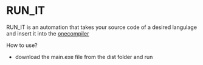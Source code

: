 # RUN_IT
RUN_IT is an automation that takes your source code of a desired langulage and insert it into the [onecompiler](https://onecompiler.com)

How to use? 
- download the main.exe file from the dist folder and run

